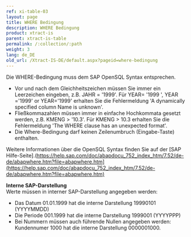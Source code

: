 ```yaml
---
ref: xi-table-03
layout: page
title: WHERE Bedingung
description: WHERE Bedingung
product: xtract-is
parent: xtract-is-table
permalink: /:collection/:path
weight: 3
lang: de_DE
old_url: /Xtract-IS-DE/default.aspx?pageid=where-bedingung
---
```


Die WHERE-Bedingung muss dem SAP OpenSQL Syntax entsprechen.

- Vor und nach dem Gleichheitszeichen müssen Sie immer ein Leerzeichen eingeben, z.B. JAHR = '1999'. Für YEAR= '1999 ', YEAR ='1999' or YEAR='1999' erhalten Sie die Fehlermeldung 'A dynamically specified column Name is unknown'.
- Fließkommazahlen müssen immer in einfache Hochkommata gesetzt werden, z.B. KMENG > '10.3'.  Für KMENG > 10.3 erhalten Sie die Fehlermeldung 'The WHERE clause has an unexpected format'.
- Die Where-Bedingung darf keinen Zeilenumbruch (Eingabe-Taste) enthalten.

Weitere Informationen über die OpenSQL Syntax finden Sie auf der [SAP Hilfe-Seite].(https://help.sap.com/doc/abapdocu_752_index_htm/7.52/de-de/abapwhere.htm?file=abapwhere.htm](https://help.sap.com/doc/abapdocu_752_index_htm/7.52/de-de/abapwhere.htm?file=abapwhere.htm)

**Interne SAP-Darstellung**<br>
Werte müssen in interner SAP-Darstellung angegeben werden: 

- Das Datum 01.01.1999 hat die interne Darstellung 19990101 (YYYYMMDD)
- Die Periode 001.1999 hat die interne Darstellung  1999001 (YYYYPPP)
- Bei Nummern müssen auch führende Nullen angegeben werden: Kundennumer 1000 hat die interne Darstellung 0000001000.